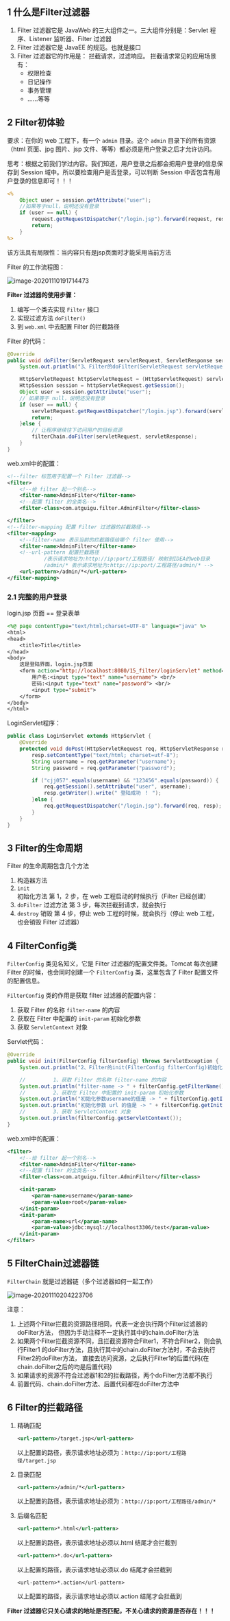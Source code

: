 ## 1 什么是Filter过滤器

1. Filter 过滤器它是 JavaWeb 的三大组件之一。三大组件分别是：Servlet 程序、Listener 监听器、Filter 过滤器
2. Filter 过滤器它是 JavaEE 的规范。也就是接口
3. Filter 过滤器它的作用是： 拦截请求，过滤响应。
   拦截请求常见的应用场景有：
   * 权限检查
   * 日记操作
   * 事务管理
   * ……等等

## 2 Filter初体验

要求：在你的 web 工程下，有一个 `admin` 目录。这个 `admin` 目录下的所有资源（html 页面、jpg 图片、jsp 文件、等等）都必须是用户登录之后才允许访问。

思考：根据之前我们学过内容。我们知道，用户登录之后都会把用户登录的信息保存到 Session 域中。所以要检查用户是否登录，可以判断 Session 中否包含有用户登录的信息即可！！！

```jsp
<%
    Object user = session.getAttribute("user");
    //如果等于null，说明还没有登录
    if (user == null) {
        request.getRequestDispatcher("/login.jsp").forward(request, response);
        return;
    }
%>
```

该方法具有局限性：当内容只有是jsp页面时才能采用当前方法

Filter 的工作流程图：

![image-20201110191714473](https://gitee.com/jchenTech/images/raw/master/img/20201110191714.png)



**Filter 过滤器的使用步骤：**

1. 编写一个类去实现 `Filter` 接口
2. 实现过滤方法 `doFilter()`
3. 到 `web.xml` 中去配置 Filter 的拦截路径

Filter 的代码：

```java
@Override
public void doFilter(ServletRequest servletRequest, ServletResponse servletResponse, FilterChain filterChain) throws IOException, ServletException {
    System.out.println("3、Filter的doFilter(ServletRequest servletRequest, ServletResponse servletResponse, FilterChain filterChain)方法 ");

    HttpServletRequest httpServletRequest = (HttpServletRequest) servletRequest;
    HttpSession session = httpServletRequest.getSession();
    Object user = session.getAttribute("user");
    // 如果等于 null，说明还没有登录
    if (user == null) {
        servletRequest.getRequestDispatcher("/login.jsp").forward(servletRequest, servletResponse);
        return;
    }else {
        // 让程序继续往下访问用户的目标资源
        filterChain.doFilter(servletRequest, servletResponse);
    }
}
```

web.xml中的配置：

```xml
<!--filter 标签用于配置一个 Filter 过滤器-->
<filter>
    <!--给 filter 起一个别名-->
    <filter-name>AdminFilter</filter-name>
    <!--配置 filter 的全类名-->
    <filter-class>com.atguigu.filter.AdminFilter</filter-class>

</filter>
<!--filter-mapping 配置 Filter 过滤器的拦截路径-->
<filter-mapping>
    <!--filter-name 表示当前的拦截路径给哪个 filter 使用-->
    <filter-name>AdminFilter</filter-name>
    <!--url-pattern 配置拦截路径
            /表示请求地址为:http://ip:port/工程路径/ 映射到IDEA的web目录
            /admin/* 表示请求地址为:http://ip:port/工程路径/admin/* -->
    <url-pattern>/admin/*</url-pattern>
</filter-mapping>
```

### 2.1 完整的用户登录

login.jsp 页面 == 登录表单

```jsp
<%@ page contentType="text/html;charset=UTF-8" language="java" %>
<html>
<head>
    <title>Title</title>
</head>
<body>
    这是登陆界面，login.jsp页面
    <form action="http://localhost:8080/15_filter/loginServlet" method="get">
        用户名:<input type="text" name="username"> <br/>
        密码:<input type="text" name="password"> <br/>
        <input type="submit">
    </form>
</body>
</html>
```

LoginServlet程序：

```java
public class LoginServlet extends HttpServlet {
    @Override
    protected void doPost(HttpServletRequest req, HttpServletResponse resp) throws ServletException, IOException {
        resp.setContentType("text/html; charset=utf-8");
        String username = req.getParameter("username");
        String password = req.getParameter("password");

        if ("cjj057".equals(username) && "123456".equals(password)) {
            req.getSession().setAttribute("user", username);
            resp.getWriter().write(" 登陆成功 ！ ");
        }else {
            req.getRequestDispatcher("/login.jsp").forward(req, resp);
        }
    }
}
```

## 3 Filter的生命周期

Filter 的生命周期包含几个方法

1. 构造器方法
2. `init` 初始化方法
   第 1，2 步，在 web 工程启动的时候执行（Filter 已经创建）
3. `doFilter` 过滤方法
   第 3 步，每次拦截到请求，就会执行
4. `destroy` 销毁
   第 4 步，停止 web 工程的时候，就会执行（停止 web 工程，也会销毁 Filter 过滤器）

## 4 FilterConfig类

`FilterConfig` 类见名知义，它是 Filter 过滤器的配置文件类。Tomcat 每次创建 Filter 的时候，也会同时创建一个 `FilterConfig` 类，这里包含了 Filter 配置文件的配置信息。

`FilterConfig` 类的作用是获取 filter 过滤器的配置内容：

1. 获取 Filter 的名称 `filter-name` 的内容
2. 获取在 Filter 中配置的 `init-param` 初始化参数
3. 获取 `ServletContext` 对象

Servlet代码：

```java
@Override
public void init(FilterConfig filterConfig) throws ServletException {
    System.out.println("2、Filter的init(FilterConfig filterConfig)初始化方法 ");

    //         1、获取 Filter 的名称 filter-name 的内容
    System.out.println("filter-name -> " + filterConfig.getFilterName());
    //         2、获取在 Filter 中配置的 init-param 初始化参数
    System.out.println("初始化参数username的值是 -> " + filterConfig.getInitParameter("username"));
    System.out.println("初始化参数 url 的值是 -> " + filterConfig.getInitParameter("url"));
    //         3、获取 ServletContext 对象
    System.out.println(filterConfig.getServletContext());
}
```

web.xml中的配置：

```xml
<filter>
    <!--给 filter 起一个别名-->
    <filter-name>AdminFilter</filter-name>
    <!--配置 filter 的全类名-->
    <filter-class>com.atguigu.filter.AdminFilter</filter-class>

    <init-param>
        <param-name>username</param-name>
        <param-value>root</param-value>
    </init-param>
    <init-param>
        <param-name>url</param-name>
        <param-value>jdbc:mysql://localhost3306/test</param-value>
    </init-param>
</filter>
```

## 5 FilterChain过滤器链

`FilterChain` 就是过滤器链（多个过滤器如何一起工作）

![image-20201110204223706](https://gitee.com/jchenTech/images/raw/master/img/20201110204223.png)

注意：

1. 上述两个Filter拦截的资源路径相同，代表一定会执行两个Filter过滤器的doFilter方法， 但因为手动注释不一定执行其中的chain.doFilter方法
2. 如果两个Filter拦截资源不同，且拦截资源符合Filter1，不符合Filter2，则会执行Filter1 的doFilter方法，且执行其中的chain.doFilter方法时，不会去执行Filter2的doFilter方法， 直接去访问资源，之后执行Filter1的后置代码(在chain.doFilter之后的均是后置代码)
3. 如果请求的资源不符合过滤器1和2的拦截路径，两个doFilter方法都不执行
4. 前置代码、chain.doFilter方法、后置代码都在doFilter方法中

## 6 Filter的拦截路径

1. 精确匹配

   ```xml
   <url-pattern>/target.jsp</url-pattern>
   ```

   以上配置的路径，表示请求地址必须为：`http://ip:port/工程路径/target.jsp`

2. 目录匹配

   ```xml
   <url-pattern>/admin/*</url-pattern>
   ```

   以上配置的路径，表示请求地址必须为：`http://ip:port/工程路径/admin/*`

3. 后缀名匹配

   ```xml
   <url-pattern>*.html</url-pattern>
   ```

   以上配置的路径，表示请求地址必须以.html 结尾才会拦截到

   ```xml
   <url-pattern>*.do</url-pattern>
   ```

   以上配置的路径，表示请求地址必须以.do 结尾才会拦截到

   ```
   <url-pattern>*.action</url-pattern>
   ```

   以上配置的路径，表示请求地址必须以.action 结尾才会拦截到

   

**Filter 过滤器它只关心请求的地址是否匹配，不关心请求的资源是否存在！！！**